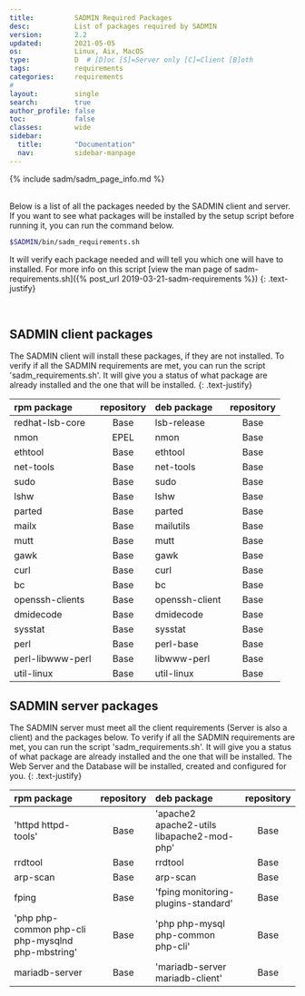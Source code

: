 ```yaml
---
title:          SADMIN Required Packages
desc:           List of packages required by SADMIN
version:        2.2
updated:        2021-05-05
os:             Linux, Aix, MacOS
type:           D  # [D]oc [S]=Server only [C]=Client [B]oth
tags:           requirements 
categories:     requirements
#
layout:         single
search:         true
author_profile: false
toc:            false
classes:        wide
sidebar:
  title:        "Documentation"
  nav:          sidebar-manpage
---
```


{% include sadm/sadm_page_info.md %}  

<br>
Below is a list of all the packages needed by the SADMIN client and server. If you want to see what 
packages will be installed by the setup script before running it, you can run the command below. 

```bash
$SADMIN/bin/sadm_requirements.sh   
```

It will verify each package needed and will tell you which one will have to installed. For more 
info on this script [view the man page of sadm-requirements.sh]({% post_url 2019-03-21-sadm-requirements %})
{: .text-justify}

<br>

<a name="clientreq"></a> 
## SADMIN client packages

The SADMIN client will install these packages, if they are not installed.
To verify if all the SADMIN requirements are met, you can run the script 'sadm_requirements.sh'.
It will give you a status of what package are already installed and the one that will be installed.
{: .text-justify}

| rpm package	    | repository	| deb package	| repository  |
| :---              |:---:          | :---          | :---:       | 
| redhat-lsb-core   |	Base	    | lsb-release	| Base |
| nmon	            | EPEL	        | nmon	        | Base |
| ethtool	        | Base	        | ethtool	    | Base |
| net-tools	        | Base	        | net-tools	    | Base |
| sudo	            | Base	        | sudo	        | Base |
| lshw	            | Base	        | lshw	        | Base |
| parted	        | Base	        | parted	    | Base |
| mailx	            | Base	        | mailutils	    | Base |
| mutt	            | Base	        | mutt	        | Base |
| gawk	            | Base	        | gawk	        | Base |
| curl	            | Base	        | curl	        | Base |
| bc	            | Base	        | bc	        | Base |
| openssh-clients	| Base	        | openssh-client| Base |
| dmidecode	        | Base	        | dmidecode	    | Base |
| sysstat	        | Base	        | sysstat	    | Base |
| perl	            | Base	        | perl-base	    | Base |
| perl-libwww-perl	| Base	        | libwww-perl	| Base |
| util-linux	    | Base	        | util-linux	| Base |   
   

<a name="serverreq"></a> 
## SADMIN server packages


The SADMIN server must meet all the client requirements (Server is also a client) and the packages below.
To verify if all the SADMIN requirements are met, you can run the script 'sadm_requirements.sh'.
It will give you a status of what package are already installed and the one that will be installed.
The Web Server and the Database will be installed, created and configured for you.
{: .text-justify}

| rpm package	        | repository	| deb package	| repository  |
| :---                  |:---:          | :---          | :---:       | 
| 'httpd httpd-tools'	| Base	        | 'apache2 apache2-utils libapache2-mod-php'|	Base |
| rrdtool	| Base	| rrdtool	| Base |
| arp-scan	| Base	| arp-scan	| Base |
| fping	| Base	| 'fping monitoring-plugins-standard'	| Base |
| 'php php-common php-cli php-mysqlnd php-mbstring'	| Base | 'php php-mysql php-common php-cli'	|Base |
| mariadb-server	| Base	| 'mariadb-server mariadb-client'|	Base |

